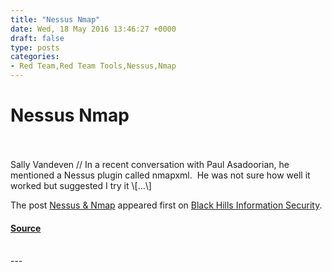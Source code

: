 ```yaml
---
title: "Nessus Nmap"
date: Wed, 18 May 2016 13:46:27 +0000
draft: false
type: posts
categories: 
- Red Team,Red Team Tools,Nessus,Nmap
---
```

# Nessus Nmap

<br/>

<br/>
Sally Vandeven // In a recent conversation with Paul Asadoorian, he mentioned a Nessus plugin called nmapxml.  He was not sure how well it worked but suggested I try it \[…\]

The post [Nessus & Nmap](https://www.blackhillsinfosec.com/nessus-nmap/) appeared first on [Black Hills Information Security](https://www.blackhillsinfosec.com).

#### [Source](https://www.blackhillsinfosec.com/nessus-nmap/)

<br/>
---

